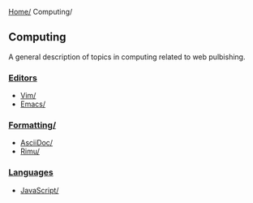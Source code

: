 [Home/](../index.html)
Computing/


## Computing
A general description of topics in computing related to web pulbishing.

### [Editors](editors/index.html)
- [Vim/](editors/vim/index.html)
- [Emacs/](editors/emacs/index.html)

### [Formatting/](formatting/index.html)
- [AsciiDoc/](formatting/asciidoc/index.html)
- [Rimu/](formatting/rimu/index.html)

### [Languages](languages/index.html)
- [JavaScript/](languages/javascript/index.html)
